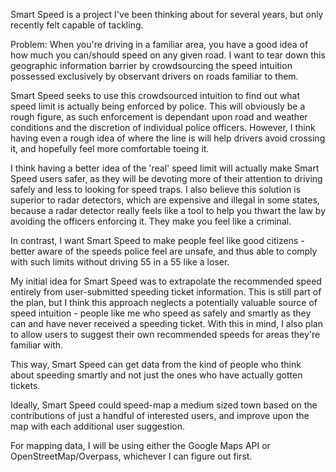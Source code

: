 Smart Speed is a project I've been thinking about for several years, but only recently felt capable of tackling. 

Problem: When you're driving in a familiar area, you have a good idea of how much you can/should speed on any given road. I want to tear down this geographic information barrier by crowdsourcing the speed intuition possessed exclusively by observant drivers on roads familiar to them. 

Smart Speed seeks to use this crowdsourced intuition to find out what speed limit is actually being enforced by police. This will obviously be a rough figure, as such enforcement is dependant upon road and weather conditions and the discretion of individual police officers. However, I think having even a rough idea of where the line is will help drivers avoid crossing it, and hopefully feel more comfortable toeing it. 

I think having a better idea of the 'real' speed limit will actually make Smart Speed users safer, as they will be devoting more of their attention to driving safely and less to looking for speed traps. I also believe this solution is superior to radar detectors, which are expensive and illegal in some states, because a radar detector really feels like a tool to help you thwart the law by avoiding the officers enforcing it. They make you feel like a criminal.

In contrast, I want Smart Speed to make people feel like good citizens - better aware of the speeds police feel are unsafe, and thus able to comply with such limits without driving 55 in a 55 like a loser. 

My initial idea for Smart Speed was to extrapolate the recommended speed entirely from user-submitted speeding ticket information. This is still part of the plan, but I think this approach neglects a potentially valuable source of speed intuition - people like me who speed as safely and smartly as they can and have never received a speeding ticket. With this in mind, I also plan to allow users to suggest their own recommended speeds for areas they're familiar with. 

This way, Smart Speed can get data from the kind of people who think about speeding smartly and not just the ones who have actually gotten tickets. 

Ideally, Smart Speed could speed-map a medium sized town based on the contributions of just a handful of interested users, and improve upon the map with each additional user suggestion. 

For mapping data, I will be using either the Google Maps API or OpenStreetMap/Overpass, whichever I can figure out first.
